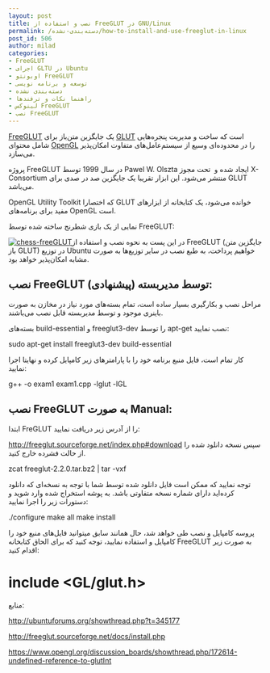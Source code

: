 ```yaml
---
layout: post
title: نصب و استفاده از FreeGLUT در GNU/Linux
permalink: /دسته‌بندی-نشده/how-to-install-and-use-freeglut-in-linux
post_id: 506
author: milad
categories: 
- FreeGLUT
- اجرای GLTU در Ubuntu
- اوبونتو FreeGLUT
- توسعه و برنامه نویسی
- دسته‌بندی نشده
- راهنما نکات و ترفندها
- لینوکس FreeGLUT
- نصب FreeGLUT
---
```


[FreeGLUT](http://freeglut.sourceforge.net) یک جایگزین متن‌باز برای 
[GLUT](https://en.wikipedia.org/wiki/OpenGL_Utility_Toolkit) است که ساخت و مدیریت پنجره‌هایی شامل محتوای 
[OpenGL](https://www.opengl.org/) را در محدوده‌ای وسیع از سیستم‌عامل‌های متفاوت امکان‌پذیر می‌سازد.

پروژه FreeGLUT در سال 1999 توسط Pawel W. Olszta ایجاد شده و  تحت مجوز X-Consortium منتشر می‌شود. این ابزار تقریبا یک جایگزین صد در صدی برای GLUT می‌باشد.

OpenGL Utility Toolkit که اختصارا GLUT‌ خوانده می‌شود، یک کتابخانه از ابزارهای مفید برای برنامه‌های OpenGL است.

نمایی از یک بازی شطرنج ساخته شده توسط FreeGLUT:

[![chess-freeGLUT](/assets/images/wp/2015/02/chessdemo.png)](/assets/images/wp/2015/02/chessdemo.png)در این پست به نحوه نصب و استفاده از FreeGLUT (جایگزین متن باز GLUT) در توزیع Ubuntu خواهیم پرداخت، به طبع نصب در سایر توزیع‌ها به صورت مشابه امکان‌پذیر خواهد بود.



## نصب FreeGLUT توسط مدیربسته (پیشنهادی):


مراحل نصب و بکارگیری بسیار ساده است، تمام بسته‌های مورد نیاز در مخازن به صورت باینری موجود و توسط مدیربسته قابل نصب می‌باشند.

بسته‌های build-essential و freeglut3-dev را توسط apt-get نصب نمایید:

sudo apt-get install freeglut3-dev build-essential

کار تمام است، فایل منبع برنامه خود را با پارامترهای زیر کامپایل کرده و نهایتا اجرا نمایید:

g++ -o exam1 exam1.cpp -lglut -lGL


## نصب FreeGLUT به صورت Manual:

ابتدا FreGLUT را از آدرس زیر دریافت نمایید:

http://freeglut.sourceforge.net/index.php#download
سپس نسخه دانلود شده را از حالت فشرده خارج کنید.

zcat freeglut-2.2.0.tar.bz2 | tar -vxf

توجه نمایید که ممکن است فایل دانلود شده توسط شما با توجه به نسخه‌ای که دانلود کرده‌اید دارای شماره نسخه متفاوتی باشد.
به پوشه استخراج شده وارد شوید و دستورات زیر را اجرا نمایید:

./configure
make all
make install

پروسه کامپایل و نصب طی خواهد شد، حال همانند سابق میتوانید فایل‌های منبع خود را کامپایل و استفاده نمایید، توجه کنید که برای الحاق کتابخانه FreeGLUT به صورت زیر اقدام کنید:

# include <GL/glut.h>
منابع:

http://ubuntuforums.org/showthread.php?t=345177

http://freeglut.sourceforge.net/docs/install.php

https://www.opengl.org/discussion_boards/showthread.php/172614-undefined-reference-to-glutInt